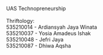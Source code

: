 UAS Technopreneurship <br>
<br>
Thriftology: <br> 
535210014 - Ardiansyah Jaya Winata <br>
535210037 - Yosia Amadeus Ishak <br>
535210048 - Jefri Jaya <br>
535210087 - Dhiwa Aqsha <br>
